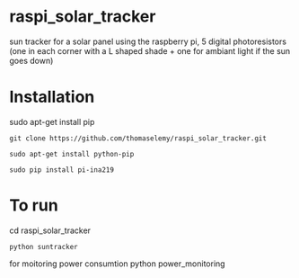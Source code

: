 # raspi_solar_tracker
sun tracker for a solar panel using the raspberry pi, 5 digital photoresistors (one in each corner with a L shaped shade + one for ambiant light if the sun goes down)


# Installation 
sudo apt-get install pip

    git clone https://github.com/thomaselemy/raspi_solar_tracker.git
 
    sudo apt-get install python-pip
  
    sudo pip install pi-ina219
# To run
cd raspi_solar_tracker

    python suntracker

for moitoring power consumtion
    python power_monitoring
